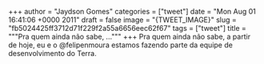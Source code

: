 
+++
author = "Jaydson Gomes"
categories = ["tweet"]
date = "Mon Aug 01 16:41:06 +0000 2011"
draft = false
image = "{TWEET_IMAGE}"
slug = "fb5024425ff3712d71f229f2a55a6656eec62f67"
tags = ["tweet"]
title = """Pra quem ainda não sabe, ..."""
+++
Pra quem ainda não sabe, a partir de hoje, eu e o @felipenmoura estamos fazendo parte da equipe de desenvolvimento do Terra.
